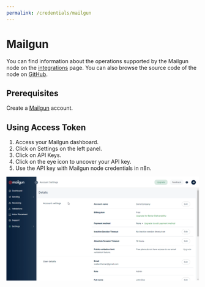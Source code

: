 ```yaml
---
permalink: /credentials/mailgun
---
```


# Mailgun

You can find information about the operations supported by the Mailgun node on the [integrations](https://n8n.io/integrations/n8n-nodes-base.mailgun) page. You can also browse the source code of the node on [GitHub](https://github.com/n8n-io/n8n/tree/master/packages/nodes-base/nodes/Mailgun).

## Prerequisites

Create a [Mailgun](https://www.mailgun.com/) account.

## Using Access Token

1. Access your Mailgun dashboard.
2. Click on Settings on the left panel.
3. Click on API Keys.
4. Click on the eye icon to uncover your API key.
5. Use the API key with Mailgun node credentials in n8n.

![Getting Mailgun credentials](./using-access-token.gif)
